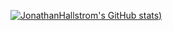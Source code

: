 [![JonathanHallstrom's GitHub stats](https://github-readme-stats.vercel.app/api?username=JonathanHallstrom&theme=dark))](https://github.com/anuraghazra/github-readme-stats)
